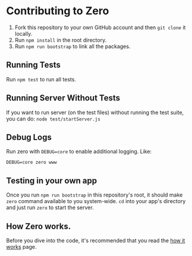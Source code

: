 # Contributing to Zero

1. Fork this repository to your own GitHub account and then `git clone` it locally.
2. Run `npm install` in the root directory.
3. Run `npm run bootstrap` to link all the packages.

## Running Tests

Run `npm test` to run all tests.

## Running Server Without Tests

If you want to run server (on the test files) without running the test suite, you can do:
`node test/startServer.js`

## Debug Logs

Run zero with `DEBUG=core` to enable additional logging. Like:

```
DEBUG=core zero www
```

## Testing in your own app

Once you run `npm run bootstrap` in this repository's root, it should make `zero` command available to you system-wide. `cd` into your app's directory and just run `zero` to start the server.

## How Zero works.

Before you dive into the code, it's recommended that you read the [how it works](docs/howitworks.md) page.
